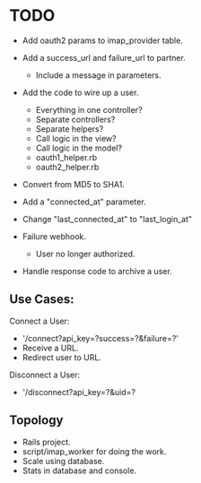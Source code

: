 # TODO

+ Add oauth2 params to imap_provider table.
+ Add a success_url and failure_url to partner.
  + Include a message in parameters.

+ Add the code to wire up a user.
  + Everything in one controller?
  + Separate controllers?
  + Separate helpers?
  + Call logic in the view?
  + Call logic in the model?
  + oauth1_helper.rb
  + oauth2_helper.rb

+ Convert from MD5 to SHA1.

+ Add a "connected_at" parameter.
+ Change "last_connected_at" to "last_login_at"

+ Failure webhook.
  + User no longer authorized.
+ Handle response code to archive a user.

## Use Cases:

Connect a User:

+ '/connect?api_key=?success=?&failure=?'
+ Receive a URL.
+ Redirect user to URL.

Disconnect a User:

+ '/disconnect?api_key=?&uid=?

## Topology

+ Rails project.
+ script/imap_worker for doing the work.
+ Scale using database.
+ Stats in database and console.
